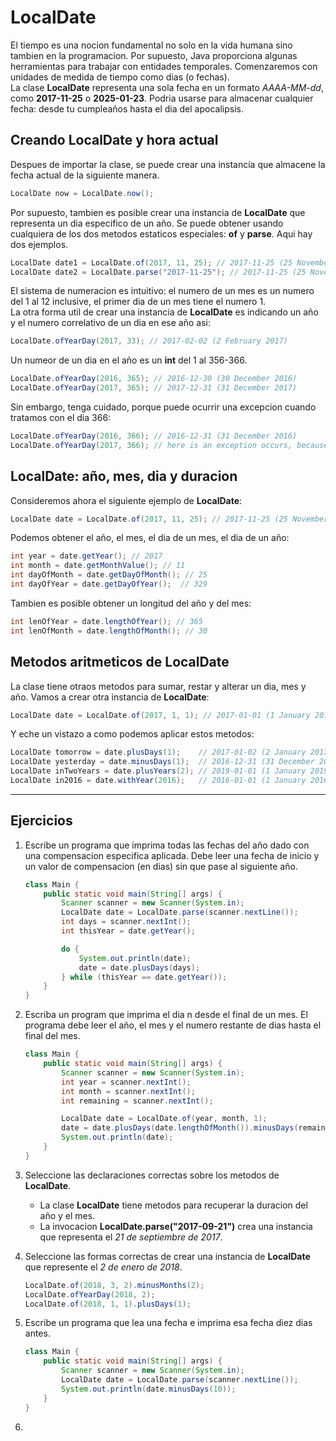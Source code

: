 # LocalDate

El tiempo es una nocion fundamental no solo en la vida humana sino tambien en la programacion. Por supuesto, Java proporciona algunas herramientas para trabajar con entidades temporales. Comenzaremos con unidades de medida de tiempo como dias (o fechas).  
La clase **LocalDate** representa una sola fecha en un formato *AAAA-MM-dd*, como **2017-11-25** o **2025-01-23**. Podria usarse para almacenar cualquier fecha: desde tu cumpleaños hasta el dia del apocalipsis.

## Creando LocalDate y hora actual

Despues de importar la clase, se puede crear una instancia que almacene la fecha actual de la siguiente manera.

~~~java
LocalDate now = LocalDate.now();
~~~

Por supuesto, tambien es posible crear una instancia de **LocalDate** que representa un dia especifico de un año. Se puede obtener usando cualquiera de los dos metodos estaticos especiales: **of** y **parse**. Aqui hay dos ejemplos.

~~~java
LocalDate date1 = LocalDate.of(2017, 11, 25); // 2017-11-25 (25 November 2017)
LocalDate date2 = LocalDate.parse("2017-11-25"); // 2017-11-25 (25 November 2017)
~~~

El sistema de numeracion es intuitivo: el numero de un mes es un numero del 1 al 12 inclusive, el primer dia de un mes tiene el numero 1.  
La otra forma util de crear una instancia de **LocalDate** es indicando un año y el numero correlativo de un dia en ese año asi:

~~~java
LocalDate.ofYearDay(2017, 33); // 2017-02-02 (2 February 2017)
~~~

Un numeor de un dia en el año es un **int** del 1 al 356-366.

~~~java
LocalDate.ofYearDay(2016, 365); // 2016-12-30 (30 December 2016)
LocalDate.ofYearDay(2017, 365); // 2017-12-31 (31 December 2017)
~~~

Sin embargo, tenga cuidado, porque puede ocurrir una excepcion cuando tratamos con el dia 366:

~~~java
LocalDate.ofYearDay(2016, 366); // 2016-12-31 (31 December 2016)
LocalDate.ofYearDay(2017, 366); // here is an exception occurs, because the year is not leap
~~~

## LocalDate: año, mes, dia y duracion

Consideremos ahora el siguiente ejemplo de **LocalDate**:

~~~java
LocalDate date = LocalDate.of(2017, 11, 25); // 2017-11-25 (25 November 2017)
~~~

Podemos obtener el año, el mes, el dia de un mes, el dia de un año:

~~~java
int year = date.getYear(); // 2017
int month = date.getMonthValue(); // 11
int dayOfMonth = date.getDayOfMonth(); // 25
int dayOfYear = date.getDayOfYear();  // 329
~~~

Tambien es posible obtener un longitud del año y del mes:

~~~java
int lenOfYear = date.lengthOfYear(); // 365
int lenOfMonth = date.lengthOfMonth(); // 30
~~~

## Metodos aritmeticos de LocalDate

La clase tiene otraos metodos para sumar, restar y alterar un dia, mes y año. Vamos a crear otra instancia de **LocalDate**:

~~~java
LocalDate date = LocalDate.of(2017, 1, 1); // 2017-01-01 (1 January 2017)
~~~

Y eche un vistazo a como podemos aplicar estos metodos:

~~~java
LocalDate tomorrow = date.plusDays(1);    // 2017-01-02 (2 January 2017)
LocalDate yesterday = date.minusDays(1);  // 2016-12-31 (31 December 2016)
LocalDate inTwoYears = date.plusYears(2); // 2019-01-01 (1 January 2019)
LocalDate in2016 = date.withYear(2016);   // 2016-01-01 (1 January 2016)
~~~

---

## Ejercicios

1. Escribe un programa que imprima todas las fechas del año dado con una compensacion especifica aplicada. Debe leer una fecha de inicio y un valor de compensacion (en dias) sin que pase al siguiente año.

    ~~~java
    class Main {
        public static void main(String[] args) {
            Scanner scanner = new Scanner(System.in);
            LocalDate date = LocalDate.parse(scanner.nextLine());
            int days = scanner.nextInt();
            int thisYear = date.getYear();

            do {
                System.out.println(date);
                date = date.plusDays(days);
            } while (thisYear == date.getYear());
        }
    }
    ~~~

2. Escriba un program que imprima el dia n desde el final de un mes. El programa debe leer el año, el mes y el numero restante de dias hasta el final del mes.

    ~~~java
    class Main {
        public static void main(String[] args) {
            Scanner scanner = new Scanner(System.in);
            int year = scanner.nextInt();
            int month = scanner.nextInt();
            int remaining = scanner.nextInt();

            LocalDate date = LocalDate.of(year, month, 1);
            date = date.plusDays(date.lengthOfMonth()).minusDays(remaining);
            System.out.println(date);
        }
    }
    ~~~

3. Seleccione las declaraciones correctas sobre los metodos de **LocalDate**.

    - La clase **LocalDate** tiene metodos para recuperar la duracion del año y el mes.
    - La invocacion **LocalDate.parse("2017-09-21")** crea una instancia que representa el *21 de septiembre de 2017*.

4. Seleccione las formas correctas de crear una instancia de **LocalDate** que represente el *2 de enero de 2018*.

    ~~~java
    LocalDate.of(2018, 3, 2).minusMonths(2);
    LocalDate.ofYearDay(2018, 2);
    LocalDate.of(2018, 1, 1).plusDays(1);
    ~~~

5. Escribe un programa que lea una fecha e imprima esa fecha diez dias antes.

    ~~~java
    class Main {
        public static void main(String[] args) {
            Scanner scanner = new Scanner(System.in);
            LocalDate date = LocalDate.parse(scanner.nextLine());
            System.out.println(date.minusDays(10));
        }
    }
    ~~~

6. 